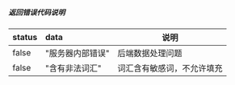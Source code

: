##### 返回错误代码说明

|status|data|说明|
|:-----  |:-----|-----                           |
|false |"服务器内部错误"   | 后端数据处理问题|
|false |"含有非法词汇"   | 词汇含有敏感词，不允许填充|
